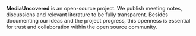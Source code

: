**MediaUncovered** is an open-source project.
We publish meeting notes, discussions and relevant literature to be fully transparent.
Besides documenting our ideas and the project progress, this openness is essential for trust and collaboration within the open source community.

